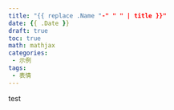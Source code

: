 ```yaml
---
title: "{{ replace .Name "-" " " | title }}"
date: {{ .Date }}
draft: true
toc: true
math: mathjax
categories:
 - 示例
tags:
 - 表情
---
```


test
<!--more-->
